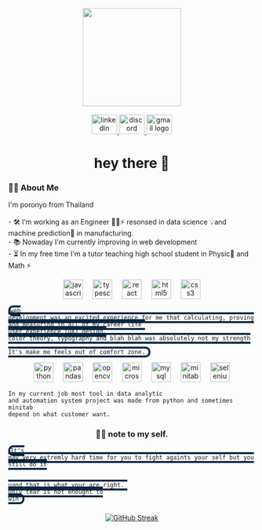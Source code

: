 <div align="center">
    <img height="200" src="[https://media.giphy.com/media/elrFAUtV7ZOH7TSPhF/giphy.gif?cid=ecf05e47u1vae9jvezjoeumise6ouasa838aod2qlxc4b92q&ep=v1_gifs_search&rid=giphy.gif&ct=gt=g](https://media.giphy.com/media/elrFAUtV7ZOH7TSPhF/giphy.gif 
)"  />
</div>
  
  
<br clear="both">
  
<div align="center">
  <a href="[linkedin.com/in/parinya-tosuwan-5017401b3](https://www.linkedin.com/in/parinya-tosuwan-5017401b3)" target="_blank">
    <img src="https://raw.githubusercontent.com/maurodesouza/profile-readme-generator/master/src/assets/icons/social/linkedin/default.svg" width="52" height="40" alt="linkedin logo" />
  </a>
  <a href="https://discord.com/users/your-discord-id" target="_blank">
    <img src="https://raw.githubusercontent.com/maurodesouza/profile-readme-generator/master/src/assets/icons/social/discord/default.svg" width="52" height="40" alt="discord logo" />
  </a>
  <a href=parinya.torsuwan@gmail.com">
    <img src="https://raw.githubusercontent.com/maurodesouza/profile-readme-generator/master/src/assets/icons/social/gmail/default.svg" width="52" height="40" alt="gmail logo" />
  </a>
</div>
  
<h1 align="center">hey there 👋</h1>

<h3 align="left">👩‍💻  About Me</h3>

<p align="left">I'm poronyo from Thailand <br>
    <br>- 🛠️ I’m working as an Engineer 👨‍🔧⚡ resonsed in data science 💡and machine prediction🔌 in manufacturing. 
    <br>- 📚 Nowaday I'm currently improving in web development 
    <br>- ⏳ In my free time I'm a tutor teaching high school student in Physic🪫 and Math ⚡
</p>

<div align="center">
  <img src="https://cdn.jsdelivr.net/gh/devicons/devicon/icons/javascript/javascript-original.svg" height="40" alt="javascript logo"  />
  <img width="12" />
  <img src="https://cdn.jsdelivr.net/gh/devicons/devicon/icons/typescript/typescript-original.svg" height="40" alt="typescript logo"  />
  <img width="12" />
  <img src="https://cdn.jsdelivr.net/gh/devicons/devicon/icons/react/react-original.svg" height="40" alt="react logo"  />
  <img width="12" />
  <img src="https://cdn.jsdelivr.net/gh/devicons/devicon/icons/html5/html5-original.svg" height="40" alt="html5 logo"  />
  <img width="12" />
  <img src="https://cdn.jsdelivr.net/gh/devicons/devicon/icons/css3/css3-original.svg" height="40" alt="css3 logo"  />
</div>


<code align="center" style="border: 4px solid rgb(6, 39, 65); border-radius: 10px;">web development was an excited experience for me that calculating, proving and measuring in all of my career life
    <br>user experience (UX) design, color theory, typography and blah blah was absolutely not my strength 
    <br>It's make me feels out of comfort zone.
</code>

  
<div align="center">
  <img src="https://cdn.jsdelivr.net/gh/devicons/devicon/icons/python/python-original.svg" height="40" alt="python logo"  />
  <img width="12" />
  <img src="https://cdn.jsdelivr.net/gh/devicons/devicon/icons/pandas/pandas-original.svg" height="40" alt="pandas logo"  />
  <img width="12" />
  <img src="https://cdn.jsdelivr.net/gh/devicons/devicon/icons/opencv/opencv-original.svg" height="40" alt="opencv logo"  />
  <img width="12" />
  <img src="https://cdn.jsdelivr.net/gh/devicons/devicon/icons/microsoftsqlserver/microsoftsqlserver-plain.svg" height="40" alt="microsoftsqlserver logo"  />
  <img width="12" />
  <img src="https://cdn.jsdelivr.net/gh/devicons/devicon/icons/mysql/mysql-original.svg" height="40" alt="mysql logo"  />
  <img width="12" />
  <img src="https://cdn.jsdelivr.net/gh/devicons/devicon/icons/minitab/minitab-original.svg" height="40" alt="minitab logo"  />
  <img width="12" />
  <img src="https://cdn.jsdelivr.net/gh/devicons/devicon/icons/selenium/selenium-original.svg" height="40" alt="selenium logo"  />
</div>

<code align="center" >In my current job most tool in data analytic and automation system project was made from python and sometimes minitab depend on what customer want.   </code>

<h3 align="center">👩‍💻  note to my self.</h3>

<code align="center" style="border: 4px solid rgb(6, 39, 65); border-radius: 10px;">It's may very extremly hard time for you to fight againts your self but you still do it  
    <br>uand that is what your are right. 
    <br>Only tear is not enought to win
</code>

###

<div align="center">
    <a href="https://git.io/streak-stats">
        <img src="https://streak-stats.demolab.com?user=poronyo&theme=highcontrast&border_radius=10" alt="GitHub Streak" /></a>
<!--         <img src="https://github-readme-stats.vercel.app/api/top-langs?username=poronyo&locale=en&hide_title=false&layout=compact&card_width=320&langs_count=5&theme=dracula&hide_border=false&order=2" height="120" alt="languages graph"  /> -->
</div>

###
